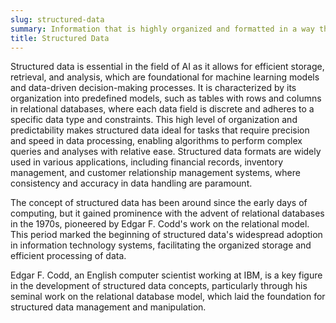 ```yaml
---
slug: structured-data
summary: Information that is highly organized and formatted in a way that is easily searchable and accessible by computer systems, typically stored in databases.
title: Structured Data
---
```


Structured data is essential in the field of AI as it allows for efficient storage, retrieval, and analysis, which are foundational for machine learning models and data-driven decision-making processes. It is characterized by its organization into predefined models, such as tables with rows and columns in relational databases, where each data field is discrete and adheres to a specific data type and constraints. This high level of organization and predictability makes structured data ideal for tasks that require precision and speed in data processing, enabling algorithms to perform complex queries and analyses with relative ease. Structured data formats are widely used in various applications, including financial records, inventory management, and customer relationship management systems, where consistency and accuracy in data handling are paramount.

The concept of structured data has been around since the early days of computing, but it gained prominence with the advent of relational databases in the 1970s, pioneered by Edgar F. Codd's work on the relational model. This period marked the beginning of structured data's widespread adoption in information technology systems, facilitating the organized storage and efficient processing of data.

Edgar F. Codd, an English computer scientist working at IBM, is a key figure in the development of structured data concepts, particularly through his seminal work on the relational database model, which laid the foundation for structured data management and manipulation.